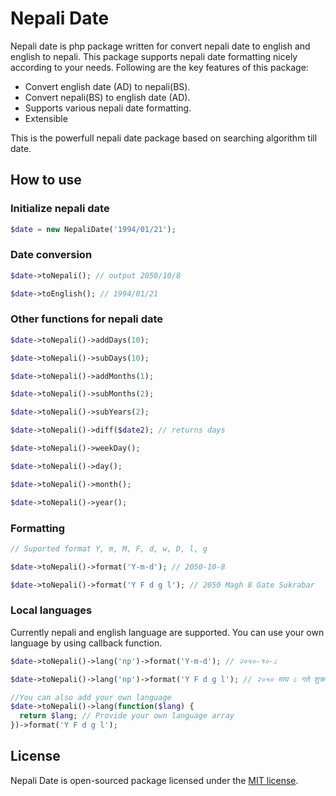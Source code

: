 # Nepali Date

Nepali date is php package written for convert nepali date to english and english to nepali. This package supports nepali date formatting nicely according to your needs. Following are the key features of this package:

- Convert english date (AD) to nepali(BS).
- Convert nepali(BS) to english date (AD).
- Supports various nepali date formatting.
- Extensible

This is the powerfull nepali date package based on searching algorithm till date.

## How to use

### Initialize nepali date

```php
$date = new NepaliDate('1994/01/21');
```

### Date conversion

```php
$date->toNepali(); // output 2050/10/8

$date->toEnglish(); // 1994/01/21
```

### Other functions for nepali date

```php
$date->toNepali()->addDays(10);

$date->toNepali()->subDays(10);

$date->toNepali()->addMonths(1);

$date->toNepali()->subMonths(2);

$date->toNepali()->subYears(2);

$date->toNepali()->diff($date2); // returns days

$date->toNepali()->weekDay();

$date->toNepali()->day();

$date->toNepali()->month();

$date->toNepali()->year();
```

### Formatting

```php
// Suported format Y, m, M, F, d, w, D, l, g

$date->toNepali()->format('Y-m-d'); // 2050-10-8

$date->toNepali()->format('Y F d g l'); // 2050 Magh 8 Gate Sukrabar
```

### Local languages

Currently nepali and english language are supported. You can use your own language by using callback function.

```php
$date->toNepali()->lang('np')->format('Y-m-d'); // २०५०-१०-८

$date->toNepali()->lang('np')->format('Y F d g l'); // २०५० माघ ८ गते शुक्रबार

//You can also add your own language
$date->toNepali()->lang(function($lang) {
  return $lang; // Provide your own language array
})->format('Y F d g l');
```

## License

Nepali Date is open-sourced package licensed under the [MIT license](https://opensource.org/licenses/MIT).
